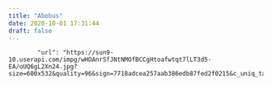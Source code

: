 ```yaml
---
title: "Abobus"
date: 2020-10-01 17:31:44
draft: false
---
```


            "url": "https://sun9-10.userapi.com/impg/wHOAnrSfJNtNMOfBCCgHtoafwtqt7lLT3d5-EA/oUQ6gL2Xn24.jpg?size=600x532&quality=96&sign=7718adcea257aab386edb87fed2f0215&c_uniq_tag=3YUVOIIQ_izKAAgWkeDMlSEjc05yMvbwMEvOMWZIdjs&type=album",
